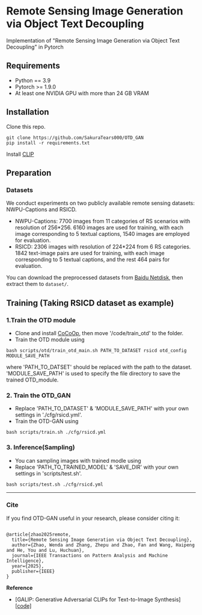 #  Remote Sensing Image Generation via Object Text Decoupling
  Implementation of "Remote Sensing Image Generation via Object Text Decoupling" in Pytorch

## Requirements
  - Python == 3.9
  - Pytorch >= 1.9.0
  - At least one NVIDIA GPU with more than 24 GB VRAM

## Installation
Clone this repo.
```
git clone https://github.com/SakuraTears000/OTD_GAN
pip install -r requirements.txt
```
Install [CLIP](https://github.com/openai/CLIP)

## Preparation
### Datasets
  We conduct experiments on two publicly available remote sensing datasets: NWPU-Captions and RSICD.

  - NWPU-Captions: 7700 images from 11 categories of RS scenarios with resolution of 256*256. 6160 images are used for training, with each image corresponding to 5 textual captions, 1540 images are employed for evaluation.
  - RSICD:  2306 images with resolution of 224*224 from 6 RS categories. 1842 text-image pairs are used for training, with each image corresponding to 5 textual captions, and the rest 464 pairs for evaluation.

  You can download the preprocessed datasets from [Baidu Netdisk](https://pan.baidu.com/s/1xQFNwlIa_cIKEQIyoIiHZQ?pwd=bc6e), then extract them to `dataset/`.

## Training (Taking RSICD dataset as example)
### 1.Train the OTD module
  - Clone and install [CoCoOp](https://github.com/KaiyangZhou/CoOp), then move '/code/train_otd' to the folder.
  - Train the OTD module using
  ```
  bash scripts/otd/train_otd_main.sh PATH_TO_DATASET rsicd otd_config MODULE_SAVE_PATH
  ```
  where 'PATH_TO_DATSET' should be replaced with the path to the dataset. 'MODULE_SAVE_PATH' is used to specify the file directory to save the trained OTD_module.
### 2. Train the OTD_GAN
  - Replace 'PATH_TO_DATASET' & 'MODULE_SAVE_PATH' with your own settings in './cfg/rsicd.yml'.
  - Train the OTD-GAN using
  ```
  bash scripts/train.sh ./cfg/rsicd.yml
  ```
### 3. Inference(Sampling)
  - You can sampling images with trained modle using
  - Replace 'PATH_TO_TRAINED_MODEL' & 'SAVE_DIR' with your own settings in 'scripts/test.sh'.
  ```
  bash scripts/test.sh ./cfg/rsicd.yml
  ```
---
### Cite

If you find OTD-GAN useful in your research, please consider citing it:
```

@article{zhao2025remote,
  title={Remote Sensing Image Generation via Object Text Decoupling},
  author={Zhao, Wenda and Zhang, Zhepu and Zhao, Fan and Wang, Haipeng and He, You and Lu, Huchuan},
  journal={IEEE Transactions on Pattern Analysis and Machine Intelligence},
  year={2025},
  publisher={IEEE}
}

```

**Reference**
- [GALIP: Generative Adversarial CLIPs for Text-to-Image Synthesis] [[code]](https://github.com/tobran/GALIP)
